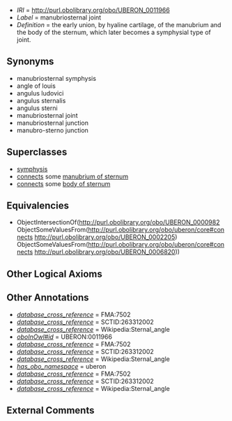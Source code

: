  * *IRI* = http://purl.obolibrary.org/obo/UBERON_0011966
 * *Label* = manubriosternal joint
 * *Definition* = the early union, by hyaline cartilage, of the manubrium and the body of the sternum, which later becomes a symphysial type of joint.

## Synonyms

 * manubriosternal symphysis
 * angle of louis
 * angulus ludovici
 * angulus sternalis
 * angulus sterni
 * manubriosternal joint
 * manubriosternal junction
 * manubro-sterno junction

## Superclasses

 * [symphysis](../../UBERON/16/UBERON_0002216.md)
 * [connects](../../ts/core#connects.md) some [manubrium of sternum](../../UBERON/05/UBERON_0002205.md)
 * [connects](../../ts/core#connects.md) some [body of sternum](../../UBERON/20/UBERON_0006820.md)

## Equivalencies

 * ObjectIntersectionOf(<http://purl.obolibrary.org/obo/UBERON_0000982> ObjectSomeValuesFrom(<http://purl.obolibrary.org/obo/uberon/core#connects> <http://purl.obolibrary.org/obo/UBERON_0002205>) ObjectSomeValuesFrom(<http://purl.obolibrary.org/obo/uberon/core#connects> <http://purl.obolibrary.org/obo/UBERON_0006820>))

## Other Logical Axioms


## Other Annotations

 * *[database_cross_reference](../../ef/oboInOwl#hasDbXref.md)* = FMA:7502
 * *[database_cross_reference](../../ef/oboInOwl#hasDbXref.md)* = SCTID:263312002
 * *[database_cross_reference](../../ef/oboInOwl#hasDbXref.md)* = Wikipedia:Sternal_angle
 * *[oboInOwl#id](../../id/oboInOwl#id.md)* = UBERON:0011966
 * *[database_cross_reference](../../ef/oboInOwl#hasDbXref.md)* = FMA:7502
 * *[database_cross_reference](../../ef/oboInOwl#hasDbXref.md)* = SCTID:263312002
 * *[database_cross_reference](../../ef/oboInOwl#hasDbXref.md)* = Wikipedia:Sternal_angle
 * *[has_obo_namespace](../../ce/oboInOwl#hasOBONamespace.md)* = uberon
 * *[database_cross_reference](../../ef/oboInOwl#hasDbXref.md)* = FMA:7502
 * *[database_cross_reference](../../ef/oboInOwl#hasDbXref.md)* = SCTID:263312002
 * *[database_cross_reference](../../ef/oboInOwl#hasDbXref.md)* = Wikipedia:Sternal_angle

## External Comments

